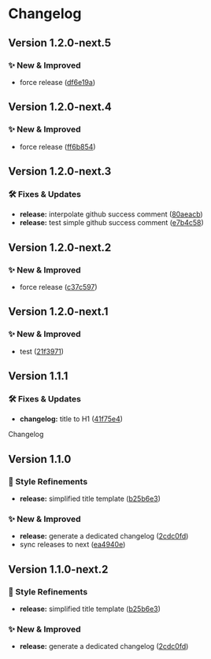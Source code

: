 Changelog
===

## Version 1.2.0-next.5

### ✨ New & Improved

* force release ([df6e19a](https://github.com/rafegoldberg/releasable/commit/df6e19a2e636e47865d502994e7a05978538abe4))

## Version 1.2.0-next.4

### ✨ New & Improved

* force release ([ff6b854](https://github.com/rafegoldberg/releasable/commit/ff6b85474b6a700f6d0417e6d0200a514a6e8779))

## Version 1.2.0-next.3

### 🛠 Fixes & Updates

* **release:** interpolate github success comment ([80aeacb](https://github.com/rafegoldberg/releasable/commit/80aeacbb0ab8386949ec3d276d9dc23e8cb02067))
* **release:** test simple github success comment ([e7b4c58](https://github.com/rafegoldberg/releasable/commit/e7b4c585c85c6470d852fc6ae88296c530824aa8))

## Version 1.2.0-next.2

### ✨ New & Improved

* force release ([c37c597](https://github.com/rafegoldberg/releasable/commit/c37c597ae11b4bd85bcd00d8026e7ef6bed3820c))

## Version 1.2.0-next.1

### ✨ New & Improved

* test ([21f3971](https://github.com/rafegoldberg/releasable/commit/21f39717572e1f782920565aa833f19c3ff726d4))

## Version 1.1.1

### 🛠 Fixes & Updates

* **changelog:** title to H1 ([41f75e4](https://github.com/rafegoldberg/releasable/commit/41f75e44a99e2123c19de5fa8af59cd58eca0295))

Changelog

## Version 1.1.0

### 💄 Style Refinements

* **release:** simplified title template ([b25b6e3](https://github.com/rafegoldberg/releasable/commit/b25b6e3def43c5852491523b587feb9205127e32))


### ✨ New & Improved

* **release:** generate a dedicated changelog ([2cdc0fd](https://github.com/rafegoldberg/releasable/commit/2cdc0fd150be4284c42d6b140de5afdc0d3f0820))
* sync releases to next ([ea4940e](https://github.com/rafegoldberg/releasable/commit/ea4940ed51e3166f872763dcdc81e448d737513c))

## Version 1.1.0-next.2

### 💄 Style Refinements

* **release:** simplified title template ([b25b6e3](https://github.com/rafegoldberg/releasable/commit/b25b6e3def43c5852491523b587feb9205127e32))


### ✨ New & Improved

* **release:** generate a dedicated changelog ([2cdc0fd](https://github.com/rafegoldberg/releasable/commit/2cdc0fd150be4284c42d6b140de5afdc0d3f0820))
